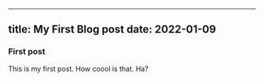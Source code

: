 -------
title: My First Blog post
date: 2022-01-09
-------

### First post

This is my first post. How coool is that. Ha?
